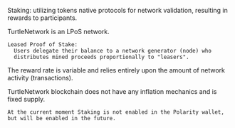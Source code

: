 Staking: utilizing tokens native protocols for network validation, resulting in rewards to participants.

  TurtleNetwork is an LPoS network. 
  
    Leased Proof of Stake:
      Users delegate their balance to a network generator (node) who
      distributes mined proceeds proportionally to "leasers".
      
  The reward rate is variable and relies entirely upon the amount of network activity (transactions).
  
  TurtleNetwork blockchain does not have any inflation mechanics and is fixed supply.
  
    At the current moment Staking is not enabled in the Polarity wallet, but will be enabled in the future.
